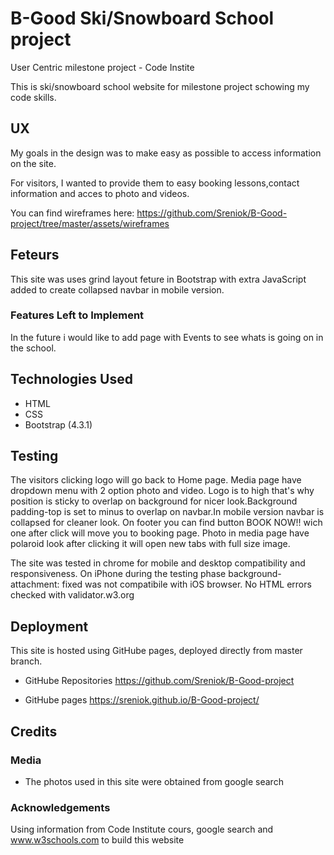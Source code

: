 # B-Good Ski/Snowboard School project

User Centric milestone project - Code Instite

This is ski/snowboard school website for milestone project schowing my code skills.

## UX

My goals in the design was to make easy as possible to access information on the site.

For visitors, I wanted to provide them to easy booking lessons,contact information and acces to photo and videos.


You can find wireframes here:
https://github.com/Sreniok/B-Good-project/tree/master/assets/wireframes

## Feteurs

This site was uses grind layout feture in Bootstrap with extra JavaScript added to create collapsed navbar in mobile version.

### Features Left to Implement

In the future i would like to add page with Events to see whats is going on in the school.

## Technologies Used

- HTML
- CSS
- Bootstrap (4.3.1)

## Testing

The visitors clicking logo will go back to Home page. Media page have dropdown menu with 2 option photo and video. Logo is to high that's why position is sticky to overlap on background for nicer look.Background  padding-top is set to minus to overlap on navbar.In mobile version navbar is collapsed for cleaner look. On footer you can find button BOOK NOW!! wich one after click will move you to booking page. Photo in media page have polaroid look after clicking it will open new tabs with full size image.  


The site was tested in chrome for mobile and desktop compatibility and responsiveness. On iPhone during the testing phase background-attachment: fixed was not compatibile with iOS browser. No HTML errors checked with validator.w3.org 

## Deployment

This site is hosted using GitHube pages, deployed directly from master branch.

- GitHube Repositories
https://github.com/Sreniok/B-Good-project

- GitHube pages
https://sreniok.github.io/B-Good-project/

## Credits

### Media

- The photos used in this site were obtained from google search

### Acknowledgements
Using information from Code Institute cours, google search and www.w3schools.com to build this website